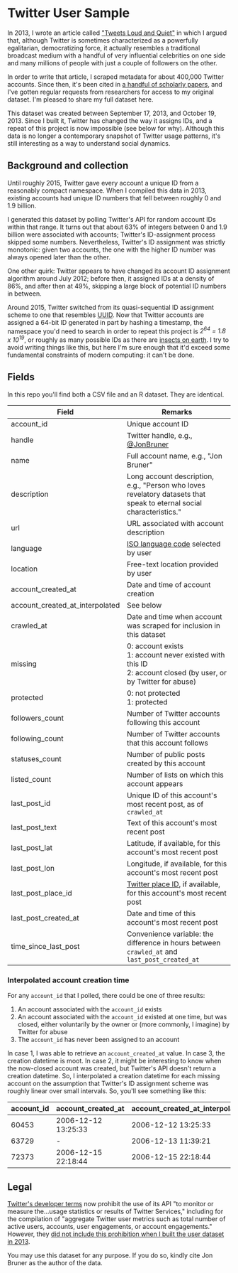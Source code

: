 # Twitter User Sample
In 2013, I wrote an article called ["Tweets Loud and Quiet"](https://www.oreilly.com/ideas/tweets-loud-and-quiet) in which I argued that, although Twitter is sometimes characterized as a powerfully egalitarian, democratizing force, it actually resembles a traditional broadcast medium with a handful of very influential celebrities on one side and many millions of people with just a couple of followers on the other.

In order to write that article, I scraped metadata for about 400,000 Twitter accounts. Since then, it's been cited in [a handful of scholarly papers](https://scholar.google.com/scholar?oi=bibs&hl=en&cites=509207419917937138&as_sdt=5), and I've gotten regular requests from researchers for access to my original dataset. I'm pleased to share my full dataset here.

This dataset was created between September 17, 2013, and October 19, 2013. Since I built it, Twitter has changed the way it assigns IDs, and a repeat of this project is now impossible (see below for why). Although this data is no longer a contemporary snapshot of Twitter usage patterns, it's still interesting as a way to understand social dynamics.

## Background and collection
Until roughly 2015, Twitter gave every account a unique ID from a reasonably compact namespace. When I compiled this data in 2013, existing accounts had unique ID numbers that fell between roughly 0 and 1.9 billion.

I generated this dataset by polling Twitter's API for random account IDs within that range. It turns out that about 63% of integers between 0 and 1.9 billion were associated with accounts; Twitter's ID-assignment process skipped some numbers. Nevertheless, Twitter's ID assignment was strictly monotonic: given two accounts, the one with the higher ID number was always opened later than the other.

One other quirk: Twitter appears to have changed its account ID assignment algorithm around July 2012; before then, it assigned IDs at a density of 86%, and after then at 49%, skipping a large block of potential ID numbers in between.

Around 2015, Twitter switched from its quasi-sequential ID assignment scheme to one that resembles [UUID](https://en.wikipedia.org/wiki/Universally_unique_identifier). Now that Twitter accounts are assigned a 64-bit ID generated in part by hashing a timestamp, the namespace you'd need to search in order to repeat this project is *2<sup>64</sup> = 1.8 x 10<sup>19</sup>*, or roughly as many possible IDs as there are <a href="https://en.wikipedia.org/wiki/Orders_of_magnitude_(numbers)#1018">insects on earth</a>. I try to avoid writing things like this, but here I'm sure enough that it'd exceed some fundamental constraints of modern computing: it can't be done.

## Fields
In this repo you'll find both a CSV file and an R dataset. They are identical.

| Field | Remarks |
| ----- | ------- |
| account_id | Unique account ID |
| handle | Twitter handle, e.g., [@JonBruner](https://twitter.com/jonbruner) |
| name | Full account name, e.g., "Jon Bruner" |
| description | Long account description, e.g., "Person who loves revelatory datasets that speak to eternal social characteristics." |
| url | URL associated with account description |
| language | [ISO language code](https://www.loc.gov/standards/iso639-2/php/code_list.php) selected by user |
| location | Free-text location provided by user |
| account_created_at | Date and time of account creation |
| account_created_at_interpolated | See below |
| crawled_at | Date and time when account was scraped for inclusion in this dataset |
| missing | 0: account exists<br>1: account never existed with this ID<br>2: account closed (by user, or by Twitter for abuse) |
| protected | 0: not protected<br>1: protected |
| followers_count | Number of Twitter accounts following this account |
| following_count | Number of Twitter accounts that this account follows |
| statuses_count | Number of public posts created by this account |
| listed_count | Number of lists on which this account appears |
| last_post_id | Unique ID of this account's most recent post, as of `crawled_at` |
| last_post_text | Text of this account's most recent post |
| last_post_lat | Latitude, if available, for this account's most recent post |
| last_post_lon | Longitude, if available, for this account's most recent post |
| last_post_place_id | [Twitter place ID](https://dev.twitter.com/overview/api/places), if available, for this account's most recent post |
| last_post_created_at | Date and time of this account's most recent post |
| time_since_last_post | Convenience variable: the difference in hours between `crawled_at` and `last_post_created_at` |

### Interpolated account creation time
For any `account_id` that I polled, there could be one of three results:
1. An account associated with the `account_id` exists
2. An account associated with the `account_id` existed at one time, but was closed, either voluntarily by the owner or (more commonly, I imagine) by Twitter for abuse
3. The `account_id` has never been assigned to an account

In case 1, I was able to retrieve an `account_created_at` value. In case 3, the creation datetime is moot. In case 2, it might be interesting to know when the now-closed account was created, but Twitter's API doesn't return a creation datetime. So, I interpolated a creation datetime for each missing account on the assumption that Twitter's ID assignment scheme was roughly linear over small intervals. So, you'll see something like this:

| account_id | account_created_at | account_created_at_interpolated |
| ---------- | ------------------ | ------------------------------- |
| 60453 | 2006-12-12 13:25:33 | 2006-12-12 13:25:33 |
| 63729 | - | 2006-12-13 11:39:21 |
| 72373 | 2006-12-15 22:18:44 | 2006-12-15 22:18:44 |

## Legal
[Twitter's developer terms](https://dev.twitter.com/overview/terms/agreement-and-policy) now prohibit the use of its API "to monitor or measure the...usage statistics or results of Twitter Services," including for the compilation of "aggregate Twitter user metrics such as total number of active users, accounts, user engagements, or account engagements." However, they [did not include this prohibition when I built the user dataset in 2013](https://web-beta.archive.org/web/20131203053715/https://dev.twitter.com/terms/api-terms).

You may use this dataset for any purpose. If you do so, kindly cite Jon Bruner as the author of the data.
